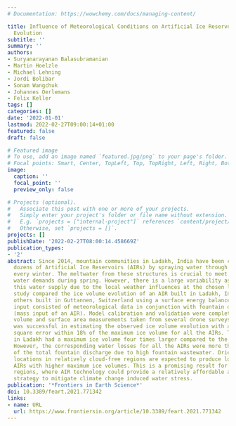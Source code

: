 ```yaml
---
# Documentation: https://wowchemy.com/docs/managing-content/

title: Influence of Meteorological Conditions on Artificial Ice Reservoir ( Icestupa)
  Evolution
subtitle: ''
summary: ''
authors:
- Suryanarayanan Balasubramanian
- Martin Hoelzle
- Michael Lehning
- Jordi Bolibar
- Sonam Wangchuk
- Johannes Oerlemans
- Felix Keller
tags: []
categories: []
date: '2022-01-01'
lastmod: 2022-02-27T09:00:14+01:00
featured: false
draft: false

# Featured image
# To use, add an image named `featured.jpg/png` to your page's folder.
# Focal points: Smart, Center, TopLeft, Top, TopRight, Left, Right, BottomLeft, Bottom, BottomRight.
image:
  caption: ''
  focal_point: ''
  preview_only: false

# Projects (optional).
#   Associate this post with one or more of your projects.
#   Simply enter your project's folder or file name without extension.
#   E.g. `projects = ["internal-project"]` references `content/project/deep-learning/index.md`.
#   Otherwise, set `projects = []`.
projects: []
publishDate: '2022-02-27T08:00:14.458669Z'
publication_types:
- '2'
abstract: Since 2014, mountain communities in Ladakh, India have been constructing
  dozens of Artificial Ice Reservoirs (AIRs) by spraying water through fountain systems
  every winter. The meltwater from these structures is crucial to meet irrigation
  water demands during spring. However, there is a large variability associated with
  this water supply due to the local weather influences at the chosen location. This
  study compared the ice volume evolution of an AIR built in Ladakh, India with two
  others built in Guttannen, Switzerland using a surface energy balance model. Model
  input consisted of meteorological data in conjunction with fountain discharge rate
  (mass input of an AIR). Model calibration and validation were completed using ice
  volume and surface area measurements taken from several drone surveys. The model
  was successful in estimating the observed ice volume evolution with a root mean
  square error within 18% of the maximum ice volume for all the AIRs. The location
  in Ladakh had a maximum ice volume four times larger compared to the Guttannen site.
  However, the corresponding water losses for all the AIRs were more than three-quarters
  of the total fountain discharge due to high fountain wastewater. Drier and colder
  locations in relatively cloud-free regions are expected to produce long-lasting
  AIRs with higher maximum ice volumes. This is a promising result for dry mountain
  regions, where AIR technology could provide a relatively affordable and sustainable
  strategy to mitigate climate change induced water stress.
publication: '*Frontiers in Earth Science*'
doi: 10.3389/feart.2021.771342
links:
- name: URL
  url: https://www.frontiersin.org/article/10.3389/feart.2021.771342
---
```

